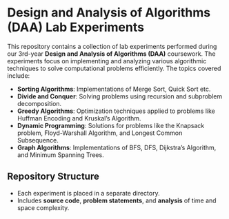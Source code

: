 # Design and Analysis of Algorithms (DAA) Lab Experiments  

This repository contains a collection of lab experiments performed during our 3rd-year **Design and Analysis of Algorithms (DAA)** coursework. The experiments focus on implementing and analyzing various algorithmic techniques to solve computational problems efficiently. The topics covered include:

- **Sorting Algorithms**: Implementations of Merge Sort, Quick Sort etc.  
- **Divide and Conquer**: Solving problems using recursion and subproblem decomposition.  
- **Greedy Algorithms**: Optimization techniques applied to problems like Huffman Encoding and Kruskal’s Algorithm.  
- **Dynamic Programming**: Solutions for problems like the Knapsack problem, Floyd-Warshall Algorithm, and Longest Common Subsequence.  
- **Graph Algorithms**: Implementations of BFS, DFS, Dijkstra’s Algorithm, and Minimum Spanning Trees.

## Repository Structure  
- Each experiment is placed in a separate directory.  
- Includes **source code**, **problem statements**, and **analysis** of time and space complexity.